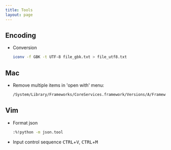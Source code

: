 ```yaml
---
title: Tools
layout: page
---
```


## Encoding

- Conversion

    ``` bash
    iconv -f GBK -t UTF-8 file_gbk.txt > file_utf8.txt
    ```

## Mac

- Remove multiple items in 'open with' menu:

    ``` bash
    /System/Library/Frameworks/CoreServices.framework/Versions/A/Frameworks/LaunchServices.framework/Versions/A/Support/lsregister -kill -r -domain local -domain system -domain user
    ```

## Vim

- Format json

    ``` bash
    :%!python -m json.tool
    ```

- Input control sequence <kbd>CTRL</kbd>+<kbd>V</kbd>, <kbd>CTRL</kbd>+<kbd>M</kbd>
